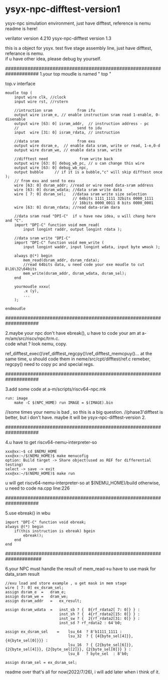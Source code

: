 # ysyx-npc-difftest-version1
ysyx-npc simulation environment, just have difftest, reference is nemu
readme is here!

verilator version 4.210
ysyx-npc-difftest version 1.3

this is a object for ysyx. 
test five stage assembly line, just have difftest, referance is nemu.  
if u have other idea, please debug by yourself.

####################################################################
1.your top moudle is named " top "

top.v interface

	moudle top (
		input wire clk, //clock
		input wire rst, //rstern
	
		//intruction sram			from ifu
		output wire isram_e, // enable instruction sram read 1-enable, 0-disenable
		output wire [63: 0] isram_addr,  // instruction address - pc
		//							send to idu
		input  wire [31: 0] isram_rdata, // instruction
	
		//data sram					from exu
		output wire dsram_e,  // enable data sram, write or read, 1-e,0-d
		output wire dsram_we, // enable data sram, write
	
		//difftest need				 from write back 
		output wire [63: 0] debug_wb_pc, // u can change this wire
		output wire [63: 0] debug_wb_npc, 
		output bubble     // if it is a bubble,"c" will skip difftest once  
	);
		// from exu and send to exu
		wire [63: 0] dsram_addr; //read or wire need data-sram address
		wire [63: 0] dsram_wdata; //data sram write data 
		wire [ 7: 0] dsram_sel;   //dataa sram write size selection
							      // 64bits 1111_1111 32bits 0000_1111 
								  // 16bits 0000_0011 8 bits 0000_0001
		wire [63: 0] dsram_rdata; //read data-sram dara

		//data sram read "DPI-C"  if u have new idea, u will chang here and "C".
		import "DPI-C" function void mem_read(   
			input longint raddr, output longint rdata );
	
		//data sram write "DPI-C"
		import "DPI-C" function void mem_write (
			input longint waddr, input longint wdata, input byte wmask );

		always @(*) begin
			mem_read(dsram_addr, dsram_rdata); 
			//read 64bits data, u need code your exe moudle to cut 8\16\32\64bits
			mem_write(dsram_addr, dsram_wdata, dsram_sel);
		end  

		yourmoudle xxxu(
			.x (y),
			...
		);

	endmoudle

####################################################################

2.maybe your npc don't have ebreak(),
u have to code your am at a-m/am/src/riscv/npc/trm.c.  
code what ? look nemu, copy.

ref_difftest_exec()\ref_difftest_regcpy()\ref_difftest_memcpuy()...
at the same time, u should code them in neme/src/cpt/difftest/ref.c
remeber, regcpy() need to copy pc and special regs.

####################################################################

3.add some code at a-m/scripts/riscv64-npc.mk

 	run: image 	
		make -C $(NPC_HOME) run IMAGE = $(IMAGE).bin

//some times your nemu is bad , so this is a big question.
//phase3'difftest is better, but i don't have. maybe it will be ysyx-npc-difftest-version 2.

####################################################################

4.u have to get riscv64-nemu-interpreter-so

	xxx@xx:~$ cd $NEMU_HOME
	xxx@xx:~/$(NEMU_HOME)$ make menucofig
	option: Build target -> Share object(used as REF for differential testing)
	select -> save -> exit
	xxx@xx:~/$(NEMU_HOME)$ make run

u will get riscv64-nemu-interpreter-so at $(NEMU_HOME)/build
otherwise, u need to code na.cpp line:226 

####################################################################

5.use ebreak() in wbu

	import "DPI-C" function void ebreak;
	always @(*) begin
		if(this instruction is ebreak) bgein
			ebreak();
		end
	end

#####################################################################

6.your NPC must handle the result of mem_read->u have to use mask for data_sram result

    //exu load and store example , u get mask in mem stage
    wire [ 7: 0] ex_dsram_sel;
    assign dsram_e  =   dram_e;
    assign dsram_we =   dram_we;
    assign dsram_addr   =   ex_result;

    assign dsram_wdata  =   inst_sb ? {  8{rf_rdata2[ 7: 0]} } :
                            inst_sh ? {  4{rf_rdata2[15: 0]} } :
                            inst_sw ? {  2{rf_rdata2[31: 0]} } :
                            inst_sd ? rf_rdata2 : 64'b0;

    assign ex_dsram_sel    =    lsu_64  ? 8'b1111_1111 :
                                lsu_32  ? { {4{byte_sel[4]}}, {4{byte_sel[0]}}} :
                                lsu_16  ? { {2{byte_sel[6]}}, {2{byte_sel[4]}}, {2{byte_sel[2]}}, {2{byte_sel[0]}} } : 
                                lsu_8   ? byte_sel  : 8'b0;

    assign dsram_sel = ex_dsram_sel;



readme over
that's all for now(2022/7/26), i will add later when i think of it.

